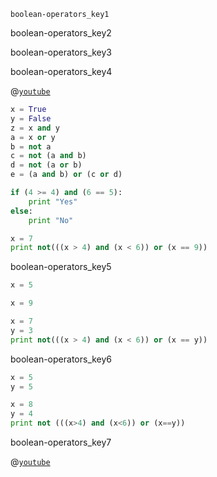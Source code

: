 ```ngMeta
boolean-operators_key1
```

boolean-operators_key2


boolean-operators_key3


boolean-operators_key4


@[`youtube`](https://www.`youtube`.com/watch?v=cXcyunbDS4I)

```python
x = True
y = False
z = x and y
a = x or y
b = not a
c = not (a and b)
d = not (a or b)
e = (a and b) or (c or d)
```
```python
if (4 >= 4) and (6 == 5):
    print "Yes"
else:
    print "No"
```
```python
x = 7
print not(((x > 4) and (x < 6)) or (x == 9))
```
boolean-operators_key5
```python
x = 5
```
```python
x = 9
```
```python
x = 7
y = 3
print not(((x > 4) and (x < 6)) or (x == y))
```
boolean-operators_key6
```python
x = 5
y = 5
```
```python
x = 8
y = 4
print not (((x>4) and (x<6)) or (x==y))
```
boolean-operators_key7


@[`youtube`](https://www.`youtube`.com/watch?v=1G9UY3yrkWw)